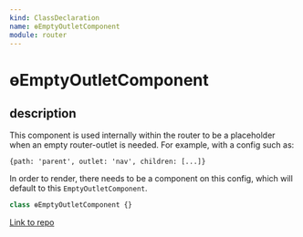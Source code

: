 ```yaml
---
kind: ClassDeclaration
name: ɵEmptyOutletComponent
module: router
---
```


# ɵEmptyOutletComponent

## description

This component is used internally within the router to be a placeholder when an empty
router-outlet is needed. For example, with a config such as:

`{path: 'parent', outlet: 'nav', children: [...]}`

In order to render, there needs to be a component on this config, which will default
to this `EmptyOutletComponent`.

```ts
class ɵEmptyOutletComponent {}
```

[Link to repo](https://github.com/timdeschryver/angular/blob/master/packages/router/src/components/empty_outlet.ts#L20-L22)
